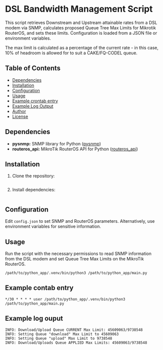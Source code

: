 # DSL Bandwidth Management Script

This script retrieves Downstream and Upstream attainable rates from a DSL modem
via SNMP, calculates proposed Queue Tree Max Limits for Mikrotik RouterOS,
and sets these limits. Configuration is loaded from a JSON file or environment
variables.

The max limit is calculated as a percentage of the current rate - in this case,
10% of headroom is allowed for to suit a CAKE/FQ-CODEL queue.

## Table of Contents

- [Dependencies](#dependencies)
- [Installation](#installation)
- [Configuration](#configuration)
- [Usage](#usage)
- [Example crontab entry](#example-crontab-entry)
- [Example Log Output](#example-log-output)
- [Author](#author)
- [License](#license)

## Dependencies

- **pysnmp:** SNMP library for Python ([pysnmp](https://pypi.org/project/pysnmp/))
- **routeros_api:** MikroTik RouterOS API for Python ([routeros_api](https://github.com/BenMenking/routeros_api))

## Installation

1. Clone the repository:

    ```git clone https://github.com/naturalnetworks/mtqosadj.git
    ```

1. Install dependencies:

    ```pip install -r requirements.txt
    ```
## Configuration

Edit `config.json` to set SNMP and RouterOS parameters. Alternatively, use environment
variables for sensitive information.

## Usage

Run the script with the necessary permissions to read SNMP information from the DSL modem
and set Queue Tree Max Limits on the MikroTik RouterOS.

`/path/to/python_app/.venv/bin/python3 /path/to/python_app/main.py`

## Example contab entry

`*/30 * * * * user /path/to/python_app/.venv/bin/python3 /path/to/python_app/main.py`

## Example log ouput

```INFO: DSL Downstream/Upstream actual rates: 50676736/10820608 bps (50676.74/10820.61 kbps)
INFO: Download/Upload Queue CURRENT Max Limit: 45609063/9738548
INFO: Setting Queue "download" Max Limit to 45609063
INFO: Setting Queue "upload" Max Limit to 9738548
INFO: Download/Uploads Queue APPLIED Max Limits: 45609063/9738548
```
